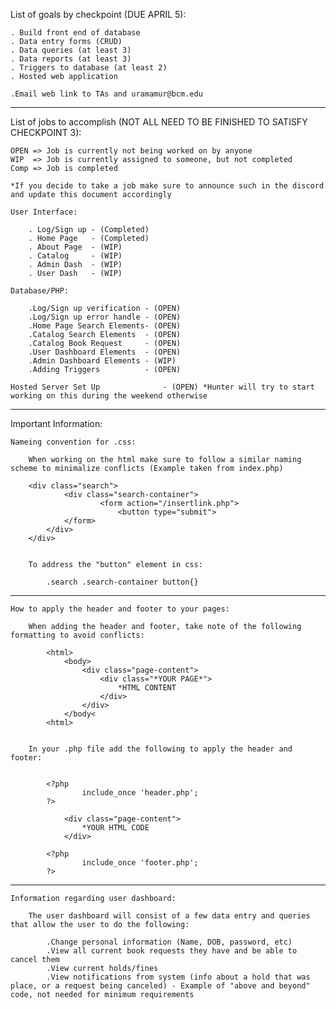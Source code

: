 List of goals by checkpoint (DUE APRIL 5):

	. Build front end of database
	. Data entry forms (CRUD)
	. Data queries (at least 3)
	. Data reports (at least 3)
	. Triggers to database (at least 2)
	. Hosted web application
	
	.Email web link to TAs and uramamur@bcm.edu

-------------------------------------------------------------------------------------------------------

List of jobs to accomplish (NOT ALL NEED TO BE FINISHED TO SATISFY CHECKPOINT 3):

	OPEN => Job is currently not being worked on by anyone
	WIP  => Job is currently assigned to someone, but not completed
	Comp => Job is completed

	*If you decide to take a job make sure to announce such in the discord and update this document accordingly
	
	User Interface:

		. Log/Sign up - (Completed)
		. Home Page   - (Completed)
		. About Page  - (WIP)
		. Catalog     - (WIP)
		. Admin Dash  - (WIP)
		. User Dash   - (WIP)

	Database/PHP:

		.Log/Sign up verification - (OPEN)
		.Log/Sign up error handle - (OPEN)
		.Home Page Search Elements- (OPEN)
		.Catalog Search Elements  - (OPEN)
		.Catalog Book Request     - (OPEN)
		.User Dashboard Elements  - (OPEN)
		.Admin Dashboard Elements - (WIP)
		.Adding Triggers          - (OPEN)

	Hosted Server Set Up              - (OPEN) *Hunter will try to start working on this during the weekend otherwise
	
-------------------------------------------------------------------------------------------------------

Important Information:

	
	Nameing convention for .css:
	
		When working on the html make sure to follow a similar naming scheme to minimalize conflicts (Example taken from index.php)

		<div class="search">
          		<div class="search-container">
            			<form action="/insertlink.php">
              				<button type="submit">
				</form>
			</div>
		</div>


		To address the "button" element in css:

			.search .search-container button{}

-------------------------------------------------------------------------------------------------------

	How to apply the header and footer to your pages:

		When adding the header and footer, take note of the following formatting to avoid conflicts:

			<html>
				<body>
					<div class="page-content">
						<div class="*YOUR PAGE*">
							*HTML CONTENT
						</div>
					</div>
				</body<
			<html>


		In your .php file add the following to apply the header and footer:

			
			<?php
    				include_once 'header.php';
			?>	

				<div class="page-content">
					*YOUR HTML CODE
				</div>

			<?php
    				include_once 'footer.php';
			?>	

-------------------------------------------------------------------------------------------------------

	Information regarding user dashboard:
		
		The user dashboard will consist of a few data entry and queries that allow the user to do the following:

			.Change personal information (Name, DOB, password, etc)
			.View all current book requests they have and be able to cancel them
			.View current holds/fines
			.View notifications from system (info about a hold that was place, or a request being canceled) - Example of "above and beyond" code, not needed for minimum requirements



	
